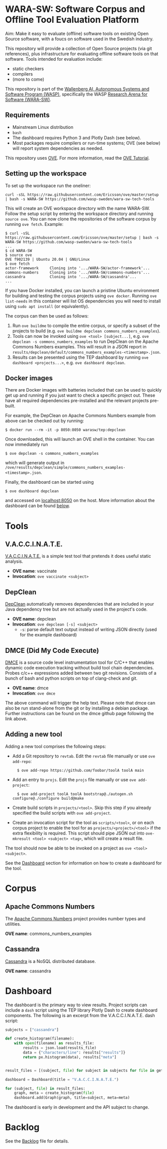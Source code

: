 # WARA-SW: Software Corpus and Offline Tool Evaluation Platform

Aim: Make it easy to evaluate (offline) software tools on existing
Open Source software, with a foucs on software used in the Swedish
industry.

This repository will provide a collection of Open Source projects (via git references), plus infrastructure for evaluating offline software tools on that software.
Tools intended for evaluation include:
- static checkers
- compilers
- (more to come)

This repository is part of the [Wallenberg AI, Autonomous Systems and
Software Program (WASP)](https://wasp-sweden.org/), specifically the
WASP [Research Arena for Software
(WARA-SW)](https://wasp-sweden.org/research/research-arenas/wara-sw/).

## Requirements
- Mainstream Linux distribution
- `bash`
- The dashboard requires Python 3 and Plotly Dash (see below).
- Most packages require compilers or run-time systems; OVE (see below) will report system dependencies as needed.

This repository uses [OVE](https://github.com/Ericsson/ove).
For more information, read the [OVE Tutorial](https://github.com/Ericsson/ove-tutorial).

## Setting up the workspace
To set up the workspace run the oneliner:

    curl -sSL https://raw.githubusercontent.com/Ericsson/ove/master/setup | bash -s WARA-SW https://github.com/wasp-sweden/wara-sw-tech-tools

This will create an OVE workspace directory with the name WARA-SW. Follow the setup script by entering the workspace directory and running `source ove`. You can now clone the repositories of the software corpus by running `ove fetch`. Example:

    $ curl -sSL https://raw.githubusercontent.com/Ericsson/ove/master/setup | bash -s WARA-SW https://github.com/wasp-sweden/wara-sw-tech-tools
    ...
    $ cd WARA-SW
    $ source ove
    OVE f902139 | Ubuntu 20.04 | GNU/Linux
    $ ove fetch
    actor-framework     Cloning into '.../WARA-SW/actor-framework'...
    commons-numbers     Cloning into '.../WARA-SW/commons-numbers'...
    cassandra           Cloning into '.../WARA-SW/cassandra'...
    ...

If you have Docker installed, you can launch a pristine Ubuntu environment for building and testing the corpus projects using `ove docker`. Running `ove list-needs` in this container will list OS dependencies you will need to install using `sudo apt install` (or equivalently).

The corpus can then be used as follows:

1. Run `ove buildme` to compile the entire corpus, or specify a subset of the projects to build (e.g. `ove buildme depclean commons_numbers_examples`).
2. Tools can now be invoked using `ove <tool> [subject...]`, e.g. `ove depclean -s commons_numbers_examples` to run DepClean on the Apache Commons Numbers examples. This will result in a JSON report in `results/depclean/default/commons_numbers_examples-<timestamp>.json`.
3. Results can be presented using the TEP dashboard by running `ove dashboard <projects...>`, e.g. `ove dashboard depclean`.

## Docker images
There are Docker images with batteries included that can be used to
quickly get up and running if you just want to check a specific project out. These have
all required dependencies pre-installed and the relevant projects pre-built.

For example, the DepClean on Apache Commons Numbers example from above can be checked out by running:

    $ docker run --rm -it -p 8050:8050 warasw/tep:depclean

Once downloaded, this will launch an OVE shell in the container. You can now immediately run

    $ ove depclean -s commons_numbers_examples

which will generate output in `/ove/results/depclean/simple/commons_numbers_examples-<timestamp>.json`.

Finally, the dashboard can be started using

    $ ove dashboard depclean

and accessed on [localhost:8050](http://localhost:8050/depclean) on the host.
More information about the dashboard can be found [below](#Dashboard).


# Tools

## V.A.C.C.I.N.A.T.E.

[V.A.C.C.I.N.A.T.E.](https://github.com/nilsceberg/vaccinate) is a simple test tool that pretends it does useful static analysis.

* **OVE name**: vaccinate
* **Invocation**: `ove vaccinate <subject>`

## DepClean

[DepClean](https://github.com/castor-software/depclean) automatically removes dependencies that are included in your Java dependency tree but are not actually used in the project's code.

* **OVE name**: depclean
* **Invocation**: `ove depclean [-s] <subject>`
  * `-s`: parse default text output instead of writing JSON directly (used for the example dashboard)

## DMCE (Did My Code Execute)
[DMCE](https://github.com/PatrikAAberg/dmce) is a source code level instrumentation tool for C/C++ that enables dynamic code execution tracking without build tool chain dependencies. Probes c/c++ expressions added between two git revisions. Consists of a bunch of bash and python scripts on top of clang-check and git.

* **OVE name**: dmce
* **Invocation**: `ove dmce`

The above command will trigger the help text. Please note that dmce can also be run stand-alone from the git or by installing a debian package. Further instructions can be found on the dmce github page following the link above.

## Adding a new tool

Adding a new tool comprises the following steps:

* Add a Git repository to `revtab`. Edit the `revtab` file manually or use `ove add-repo`:

        $ ove add-repo https://github.com/foobar/toolA toolA main
* Add an entry to `projs`. Edit the `projs` file manually or use `ove add-project`:

        $ ove add-project toolA toolA bootstrap@./autogen.sh configure@./configure build@make
* Create build scripts in `projects/<tool>`. Skip this step if you already specified the build scripts with `ove add-project`.
* Create an invocation script for the tool as `scripts/<tool>`, or on each corpus project to enable the tool for as `projects/<project>/<tool>` if the extra
  flexibility is required. This script should pipe JSON out into `ove-mkresult <tool> <subject> <tag>`, which will create a result file.

The tool should now be able to be invoked on a project as `ove <tool> <subject>`.

See the [Dashboard](#Dashboard) section for information on how to create a dashboard for the tool.


# Corpus

## Apache Commons Numbers
The [Apache Commons Numbers](https://github.com/apache/commons-numbers) project provides number types and utilities.

**OVE name**: commons_numbers_examples

## Cassandra
[Cassandra](https://cassandra.apache.org/_/index.html) is a NoSQL distributed database.

**OVE name**: cassandra


# Dashboard

The dashboard is the primary way to view results. Project scripts can include a `dash` script using the TEP library Plotly Dash to create dashboard components.
The following is an excerpt from the V.A.C.C.I.N.A.T.E. dash script:

```python
subjects = ["cassandra"]

def create_histogram(filename):
	with open(filename) as results_file:
		results = json.load(results_file)
		data = {"characters/line": results["results"]}
		return px.histogram(data), results["meta"]


result_files = [(subject, file) for subject in subjects for file in get_results_files("vaccinate", subject)]

dashboard = Dashboard(title = "V.A.C.C.I.N.A.T.E.")

for (subject, file) in result_files:
	graph, meta = create_histogram(file)
	dashboard.add(Graph(graph, title=subject, meta=meta)
```

The dashboard is early in development and the API subject to change.


# Backlog
See the [Backlog](https://github.com/wasp-sweden/wara-sw-tech-tools/blob/main/BACKLOG.md) file for details.
